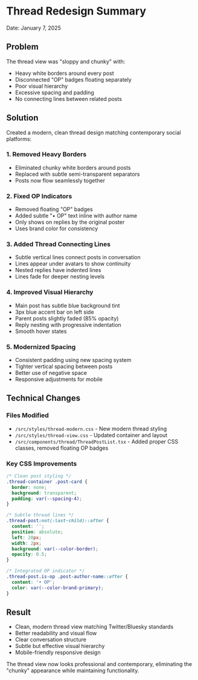 # Thread Redesign Summary
Date: January 7, 2025

## Problem
The thread view was "sloppy and chunky" with:
- Heavy white borders around every post
- Disconnected "OP" badges floating separately
- Poor visual hierarchy
- Excessive spacing and padding
- No connecting lines between related posts

## Solution
Created a modern, clean thread design matching contemporary social platforms:

### 1. Removed Heavy Borders
- Eliminated chunky white borders around posts
- Replaced with subtle semi-transparent separators
- Posts now flow seamlessly together

### 2. Fixed OP Indicators
- Removed floating "OP" badges
- Added subtle "• OP" text inline with author name
- Only shows on replies by the original poster
- Uses brand color for consistency

### 3. Added Thread Connecting Lines
- Subtle vertical lines connect posts in conversation
- Lines appear under avatars to show continuity
- Nested replies have indented lines
- Lines fade for deeper nesting levels

### 4. Improved Visual Hierarchy
- Main post has subtle blue background tint
- 3px blue accent bar on left side
- Parent posts slightly faded (85% opacity)
- Reply nesting with progressive indentation
- Smooth hover states

### 5. Modernized Spacing
- Consistent padding using new spacing system
- Tighter vertical spacing between posts
- Better use of negative space
- Responsive adjustments for mobile

## Technical Changes

### Files Modified
- `/src/styles/thread-modern.css` - New modern thread styling
- `/src/styles/thread-view.css` - Updated container and layout
- `/src/components/thread/ThreadPostList.tsx` - Added proper CSS classes, removed floating OP badges

### Key CSS Improvements
```css
/* Clean post styling */
.thread-container .post-card {
  border: none;
  background: transparent;
  padding: var(--spacing-4);
}

/* Subtle thread lines */
.thread-post:not(:last-child)::after {
  content: '';
  position: absolute;
  left: 28px;
  width: 2px;
  background: var(--color-border);
  opacity: 0.5;
}

/* Integrated OP indicator */
.thread-post.is-op .post-author-name::after {
  content: '• OP';
  color: var(--color-brand-primary);
}
```

## Result
- Clean, modern thread view matching Twitter/Bluesky standards
- Better readability and visual flow
- Clear conversation structure
- Subtle but effective visual hierarchy
- Mobile-friendly responsive design

The thread view now looks professional and contemporary, eliminating the "chunky" appearance while maintaining functionality.